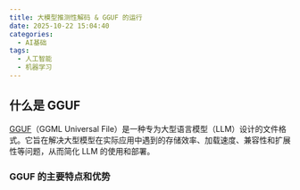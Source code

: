 ```yaml
---
title: 大模型推测性解码 & GGUF 的运行
date: 2025-10-22 15:04:40
categories:
  - AI基础
tags:
  - 人工智能
  - 机器学习
---
```


## 什么是 GGUF

[GGUF](https://github.com/ggml-org/ggml/blob/master/docs/gguf.md)（GGML Universal File）是一种专为大型语言模型（LLM）设计的文件格式。它旨在解决大型模型在实际应用中遇到的存储效率、加载速度、兼容性和扩展性等问题，从而简化 LLM 的使用和部署。

### GGUF 的主要特点和优势
